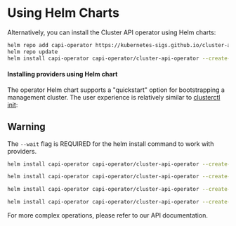 # Using Helm Charts

Alternatively, you can install the Cluster API operator using Helm charts:

```bash
helm repo add capi-operator https://kubernetes-sigs.github.io/cluster-api-operator
helm repo update
helm install capi-operator capi-operator/cluster-api-operator --create-namespace -n capi-operator-system
```

#### Installing providers using Helm chart

The operator Helm chart supports a "quickstart" option for bootstrapping a management cluster. The user experience is relatively similar to [clusterctl init](https://cluster-api.sigs.k8s.io/clusterctl/commands/init.html?highlight=init#clusterctl-init):

<aside class="note warning">

<h1> Warning </h1>

The `--wait` flag is REQUIRED for the helm install command to work with providers.

</aside>

```bash
helm install capi-operator capi-operator/cluster-api-operator --create-namespace -n capi-operator-system --set infrastructure.docker.version=v1.4.2  --wait --timeout 90s # core Cluster API with kubeadm bootstrap and control plane providers will also be installed
```

```bash
helm install capi-operator capi-operator/cluster-api-operator --create-namespace -n capi-operator-system --set infrastructure.docker.enabled=true,infrastructure.azure.enabled=true  --wait --timeout 90s # core Cluster API with kubeadm bootstrap and control plane providers will also be installed
```

```bash
helm install capi-operator capi-operator/cluster-api-operator --create-namespace -n capi-operator-system --set infrastructure.docker.namespace=capd-custom-ns,infrastructure.docker.version=v1.4.2,infrastructure.azure.namespace=capz-custom-ns,infrastructure.azure.version=v1.10.0  --wait --timeout 90s # core Cluster API with kubeadm bootstrap and control plane providers will also be installed
```

```bash
helm install capi-operator capi-operator/cluster-api-operator --create-namespace -n capi-operator-system --set core.cluster-api.version=v1.4.2 --set controlPlane.kubeadm.version=v1.4.2 --set bootstrap.kubeadm.version=v1.4.2  --set infrastructure.docker.version=v1.4.2  --wait --timeout 90s
```

For more complex operations, please refer to our API documentation.
